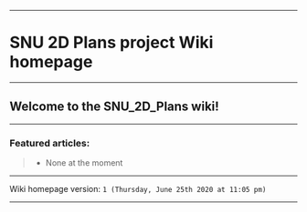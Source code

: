 
***

# SNU 2D Plans project Wiki homepage

***

## Welcome to the SNU_2D_Plans wiki!

***

### Featured articles:

> * None at the moment

***

Wiki homepage version: `1 (Thursday, June 25th 2020 at 11:05 pm)`

***
